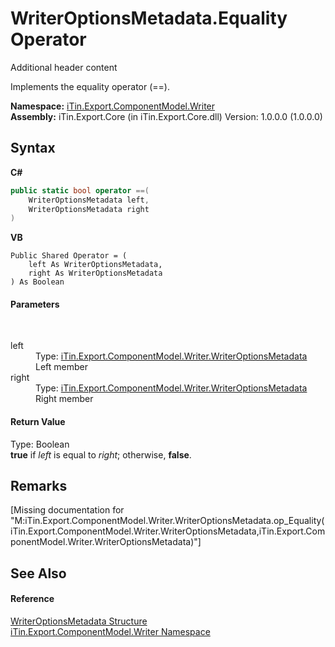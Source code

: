 # WriterOptionsMetadata.Equality Operator 
Additional header content 

Implements the equality operator (==).

**Namespace:**&nbsp;<a href="N_iTin_Export_ComponentModel_Writer">iTin.Export.ComponentModel.Writer</a><br />**Assembly:**&nbsp;iTin.Export.Core (in iTin.Export.Core.dll) Version: 1.0.0.0 (1.0.0.0)

## Syntax

**C#**<br />
``` C#
public static bool operator ==(
	WriterOptionsMetadata left,
	WriterOptionsMetadata right
)
```

**VB**<br />
``` VB
Public Shared Operator = ( 
	left As WriterOptionsMetadata,
	right As WriterOptionsMetadata
) As Boolean
```


#### Parameters
&nbsp;<dl><dt>left</dt><dd>Type: <a href="T_iTin_Export_ComponentModel_Writer_WriterOptionsMetadata">iTin.Export.ComponentModel.Writer.WriterOptionsMetadata</a><br />Left member</dd><dt>right</dt><dd>Type: <a href="T_iTin_Export_ComponentModel_Writer_WriterOptionsMetadata">iTin.Export.ComponentModel.Writer.WriterOptionsMetadata</a><br />Right member</dd></dl>

#### Return Value
Type: Boolean<br /><strong>true</strong> if *left* is equal to *right*; otherwise, <strong>false</strong>.

## Remarks
\[Missing <remarks> documentation for "M:iTin.Export.ComponentModel.Writer.WriterOptionsMetadata.op_Equality(iTin.Export.ComponentModel.Writer.WriterOptionsMetadata,iTin.Export.ComponentModel.Writer.WriterOptionsMetadata)"\]

## See Also


#### Reference
<a href="T_iTin_Export_ComponentModel_Writer_WriterOptionsMetadata">WriterOptionsMetadata Structure</a><br /><a href="N_iTin_Export_ComponentModel_Writer">iTin.Export.ComponentModel.Writer Namespace</a><br />